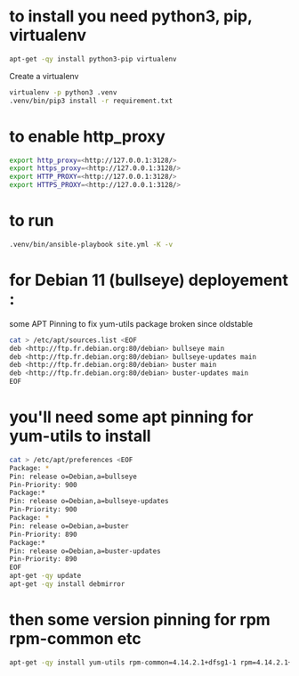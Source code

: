 # to install you need python3, pip, virtualenv

```bash
apt-get -qy install python3-pip virtualenv
```

Create a virtualenv

```bash
virtualenv -p python3 .venv
.venv/bin/pip3 install -r requirement.txt
```

# to enable http_proxy

```bash
export http_proxy=<http://127.0.0.1:3128/>
export https_proxy=<http://127.0.0.1:3128/>
export HTTP_PROXY=<http://127.0.0.1:3128/>
export HTTPS_PROXY=<http://127.0.0.1:3128/>
```

# to run

```bash
.venv/bin/ansible-playbook site.yml -K -v
```

# for Debian 11 (bullseye) deployement :

some APT Pinning to fix yum-utils package broken since oldstable

```bash
cat > /etc/apt/sources.list <EOF
deb <http://ftp.fr.debian.org:80/debian> bullseye main
deb <http://ftp.fr.debian.org:80/debian> bullseye-updates main
deb <http://ftp.fr.debian.org:80/debian> buster main
deb <http://ftp.fr.debian.org:80/debian> buster-updates main
EOF
```

# you'll need some apt pinning for yum-utils to install
```bash
cat > /etc/apt/preferences <EOF
Package: *
Pin: release o=Debian,a=bullseye
Pin-Priority: 900
Package:*
Pin: release o=Debian,a=bullseye-updates
Pin-Priority: 900
Package: *
Pin: release o=Debian,a=buster
Pin-Priority: 890
Package:*
Pin: release o=Debian,a=buster-updates
Pin-Priority: 890
EOF
apt-get -qy update
apt-get -qy install debmirror
```

# then some version pinning for rpm rpm-common etc

```bash
apt-get -qy install yum-utils rpm-common=4.14.2.1+dfsg1-1 rpm=4.14.2.1+dfsg1-1 rpm2cpio=4.14.2.1+dfsg1-1 debugedit=4.14.2.1+dfsg1-1
```
